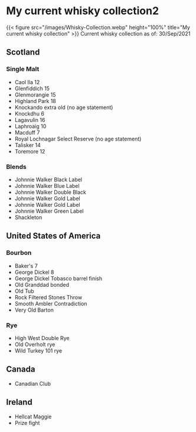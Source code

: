 # My current whisky collection2

{{< figure src="/images/Whisky-Collection.webp" height="100%" title="My current whisky collection" >}}
Current whisky collection as of: 30/Sep/2021

## Scotland
### Single Malt
+ Caol Ila 12
+ Glenfiddich 15
+ Glenmorangie	15
+ Highland Park	18
+ Knockando extra old (no age statement)
+ Knockdhu 6
+ Lagavulin 16
+ Laphroaig 10
+ Macduff 7
+ Royal Lochnagar Select Reserve (no age statement)
+ Talisker 14
+ Toremore 12

### Blends
+ Johnnie Walker Black Label
+ Johnnie Walker Blue Label
+ Johnnie Walker Double Black
+ Johnnie Walker Gold Label
+ Johnnie Walker Gold Label
+ Johnnie Walker Green Label
+ Shackleton

## United States of America
### Bourbon
+ Baker's 7
+ George Dickel 8
+ George Dickel Tobasco barrel finish
+ Old Granddad bonded
+ Old Tub
+ Rock Filtered Stones Throw
+ Smooth Ambler Contradiction
+ Very Old Barton

### Rye
+ High West Double Rye
+ Old Overholt rye
+ Wild Turkey 101 rye

## Canada
+ Canadian Club

## Ireland
+ Hellcat Maggie
+ Prize fight

